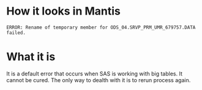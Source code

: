 #                  How it looks in Mantis

`ERROR: Rename of temporary member for ODS_04.SRVP_PRM_UMR_679757.DATA failed.`










#                  What it is

It is a default error that occurs when SAS is working with big tables. It cannot be cured. The only way to dealth with it is to rerun process again.
